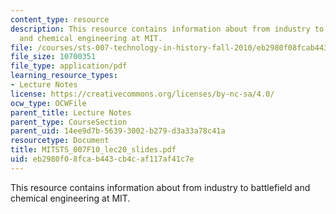 ```yaml
---
content_type: resource
description: This resource contains information about from industry to battlefield
  and chemical engineering at MIT.
file: /courses/sts-007-technology-in-history-fall-2010/eb2980f08fcab443cb4caf117af41c7e_MITSTS_007F10_lec20_slides.pdf
file_size: 10700351
file_type: application/pdf
learning_resource_types:
- Lecture Notes
license: https://creativecommons.org/licenses/by-nc-sa/4.0/
ocw_type: OCWFile
parent_title: Lecture Notes
parent_type: CourseSection
parent_uid: 14ee9d7b-5639-3002-b279-d3a33a78c41a
resourcetype: Document
title: MITSTS_007F10_lec20_slides.pdf
uid: eb2980f0-8fca-b443-cb4c-af117af41c7e
---
```

This resource contains information about from industry to battlefield and chemical engineering at MIT.